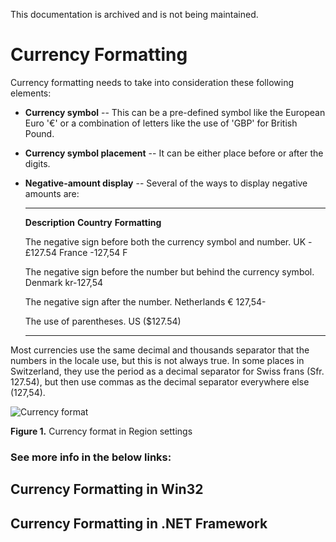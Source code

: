 This documentation is archived and is not being maintained.

# Currency Formatting

Currency formatting needs to take into consideration these following elements:

-   **Currency symbol** -- This can be a pre-defined symbol like the European Euro '€' or a combination of letters like the use of 'GBP' for British Pound.
-   **Currency symbol placement** -- It can be either place before or after the digits.
-   **Negative-amount display** -- Several of the ways to display negative amounts are:
      --------------------------------------------------------------------- ------------- ----------------
      **Description**                                                       **Country**   **Formatting**

      The negative sign before both the currency symbol and number.         UK            -£127.54
                                                                            France        -127,54 F

      The negative sign before the number but behind the currency symbol.   Denmark       kr-127,54

      The negative sign after the number.                                   Netherlands   € 127,54-

      The use of parentheses.                                               US            (\$127.54)
      --------------------------------------------------------------------- ------------- ----------------

Most currencies use the same decimal and thousands separator that the numbers in the locale use, but this is not always true. In some places in Switzerland, they use the period as a decimal separator for Swiss frans (Sfr. 127.54), but then use commas as the decimal separator everywhere else (127,54).

![Currency format](/media/hubs/globalization/IC848905.jpg "Currency format") 

**Figure 1.** Currency format in Region settings

### See more info in the below links:

[](https://msdn.microsoft.com/en-us/library/mt691866)
## Currency Formatting in Win32

[](https://msdn.microsoft.com/en-us/library/mt691867)
## Currency Formatting in .NET Framework


